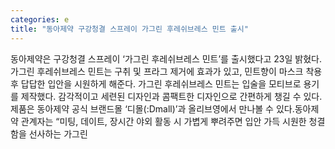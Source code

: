 ```yaml
---
categories: e
title: "동아제약 구강청결 스프레이 가그린 후레쉬브레스 민트 출시"
---
```

동아제약은 구강청결 스프레이 ‘가그린 후레쉬브레스 민트’를 출시했다고 23일 밝혔다.가그린 후레쉬브레스 민트는 구취 및 프라그 제거에 효과가 있고, 민트향이 마스크 착용 후 답답한 입안을 시원하게 해준다. 가그린 후레쉬브레스 민트는 입술을 모티브로 용기를 제작했다. 감각적이고 세련된 디자인과 콤팩트한 디자인으로 간편하게 챙길 수 있다.제품은 동아제약 공식 브랜드몰 ‘디몰(:Dmall)’과 올리브영에서 만나볼 수 있다.동아제약 관계자는 “미팅, 데이트, 장시간 야외 활동 시 가볍게 뿌려주면 입안 가득 시원한 청결함을 선사하는 가그린